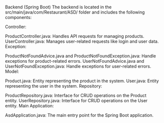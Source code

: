 Backend (Spring Boot) The backend is located in the src/main/java/com/Restaurant/ASD/ folder and includes the following components:

Controller:

ProductController.java: Handles API requests for managing products. UserController.java: Manages user-related requests like login and user data. Exception:

ProductNotFoundAdvice.java and ProductNotFoundException.java: Handle exceptions for product-related errors. UserNotFoundAdvice.java and UserNotFoundException.java: Handle exceptions for user-related errors. Model:

Product.java: Entity representing the product in the system. User.java: Entity representing the user in the system. Repository:

ProductRepository.java: Interface for CRUD operations on the Product entity. UserRepository.java: Interface for CRUD operations on the User entity. Main Application:

AsdApplication.java: The main entry point for the Spring Boot application.
